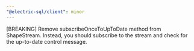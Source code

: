 ```yaml
---
"@electric-sql/client": minor
---
```


[BREAKING] Remove subscribeOnceToUpToDate method from ShapeStream. Instead, you should subscribe to the stream and check for the up-to-date control message.

